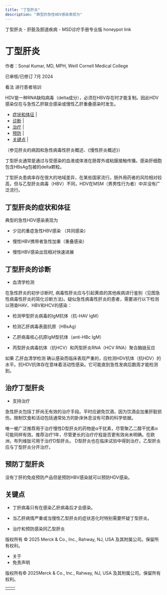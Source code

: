 ```yaml
---
title: "丁型肝炎"
description: "典型的急性HDV感染表现为"
---
```


﻿丁型肝炎 \- 肝脏及胆道疾病 \- MSD诊疗手册专业版 honeypot link

# 丁型肝炎

作者：Sonal Kumar, MD, MPH, Weill Cornell Medical College

已审核/已修订 7月 2024

看法 进行患者培训

HDV是一种RNA缺陷病毒（delta成分），必须在HBV存在时才能复制。因此HDV感染仅在与急性乙肝联合感染或慢性乙肝重叠感染时发生。

- [症状和体征](#症状和体征_v21348271_zh) \|
- [诊断](#诊断_v21348277_zh) \|
- [治疗](#治疗_v21348297_zh) \|
- [预防](#预防_v21348306_zh) \|
- [关键点](#关键点_v21348310_zh) \|

（参见肝炎的病因和急性病毒性肝炎概述、《慢性肝炎概述》）

丁型肝炎通常是通过与受感染的血液或体液在肠胃外或粘膜接触传播。感染肝细胞包含HBsAg包被的delta颗粒。

丁型肝炎患病率存在很大的地域差异，在某些国家流行。肠外用药者的风险相对较高，但与乙型肝炎病毒（HBV）不同，HDV在MSM（男男性行为者）中并没有广泛流行。

## 丁型肝炎的症状和体征

典型的急性HDV感染表现为

- 少见的重症急性HBV感染 （共同感染）

- 慢性HBV携带者急性加重（重叠感染）

- 慢性HBV感染出现相对快速进展


## 丁型肝炎的诊断

- 血清学检测


在急性肝炎的初步诊断时, 病毒性肝炎应与引起黄疸的其他疾病进行鉴别（见图急性病毒性肝炎的简化诊断方法)。疑似急性病毒性肝炎的患者，需要进行以下检测以筛查HAV、HBV和HCV的感染：

- 检测甲型肝炎病毒的IgM抗体（抗-HAV IgM）

- 检测乙肝病毒表面抗原（HBsAg）

- 乙肝病毒核心抗原IgM型抗体（anti-HBc IgM）

- 丙型肝炎病毒抗体（抗HCV）和丙型肝炎RNA（HCV RNA）聚合酶链反应


如果 乙肝血清学检测 确认感染而临床表现严重的，应检测HDV抗体（抗HDV）的水平。抗HDV抗体存在意味着活动性感染。它可能直到急性发病后数周才能检测到。

## 治疗丁型肝炎

- 支持治疗


急性肝炎包括丁肝尚无有效的治疗手段。平时应避免饮酒，因为饮酒会加重肝脏损伤。限制饮食和活动包括通常处方的卧床休息没有可靠的科学依据。

唯一被广泛推荐用于治疗慢性D型肝炎的药物是α干扰素，尽管聚乙二醇干扰素α可能同样有效。推荐治疗1年，尽管更长的治疗疗程是否更有效尚未明确。在欧洲，布列维肽可用于治疗D型肝炎。 D型肝炎也在临床试验中得到治疗。乙型肝炎应与丁型肝炎分开治疗。

## 预防丁型肝炎

没有丁肝的免疫预防产品但是预防HBV感染就可以预防HDV感染。

## 关键点

- 丁肝病毒只有在感染乙肝病毒后才会感染。

- 当乙肝病情严重或当慢性乙型肝炎的症状恶化时特别需要怀疑丁型肝炎。

- 治疗和预防感染同乙型肝炎




版权所有 © 2025
Merck & Co., Inc., Rahway, NJ, USA 及其附属公司。保留所有权利。

- 关于
- 免责声明

版权所有© 2025Merck & Co., Inc., Rahway, NJ, USA 及其附属公司。保留所有权利。

|     |     |
| --- | --- |
|  |  |